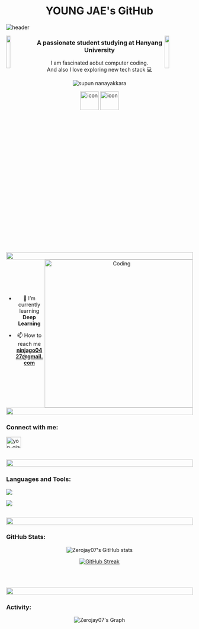 ## <h1 align="center">YOUNG JAE's GitHub
![header](https://capsule-render.vercel.app/api?type=waving&color=gradient&height=300&section=header&text=WELCOME&fontColor=28DC7A&fontSize=90&fontAlignY=35&desc=HELLO!&animation=scaleIn)

<img align="left" src="https://user-images.githubusercontent.com/65187002/144930161-2f783401-8d27-4fdf-a2f7-cc0ba32f1f1f.gif" width="15%" style="display:inline;"><img align="right" src="https://user-images.githubusercontent.com/65187002/144930161-2f783401-8d27-4fdf-a2f7-cc0ba32f1f1f.gif" width="15%" style="display:inline;">

<h3 align="center">A passionate student studying at  Hanyang University</h3>
<p align="center">I am fascinated aobut computer coding. <br>And also I love exploring new tech stack 💻</p>
<p align="center"> 
 <img src="https://komarev.com/ghpvc/?username=zerojay07&label=Profile%20views&color=0e75b6&style=flat" alt="supun nanayakkara" /> 
<!--  <img src="https://img.shields.io/badge/Languages-Python | Java | PHP | Typescript | Node | React -green.svg" alt="supun nanayakkara's languages" /> -->
<!--  <img alt="Profile followers" src="https://img.shields.io/github/followers/supuna97"> -->
</p>

<div align="center">
  <img src="https://techstack-generator.vercel.app/python-icon.svg" alt="icon" width="50" height="50" />
  <img src="https://techstack-generator.vercel.app/github-icon.svg" alt="icon" width="50" height="50" />


<br>
<img src="https://i.imgur.com/dBaSKWF.gif" height="20" width="100%">


<img align="right" alt="Coding" width="400" src="https://user-images.githubusercontent.com/74038190/229223263-cf2e4b07-2615-4f87-9c38-e37600f8381a.gif">
<br><br>

<br><br><br>

- 🌱 I’m currently learning **Deep Learning**

- 📫 How to reach me **ninjago0427@gmail.com**

<img src="https://i.imgur.com/dBaSKWF.gif" height="20" width="100%">

<br>
<h3 align="left">Connect with me:</h3>
<p align="left">
<a href="https://instagram.com/yon_gjae" target="blank"><img align="center" src="https://raw.githubusercontent.com/rahuldkjain/github-profile-readme-generator/master/src/images/icons/Social/instagram.svg" alt="yon_gjae" height="30" width="40" /></a>

</p>
<br>

<img src="https://i.imgur.com/dBaSKWF.gif" height="20" width="100%">

<h3 align="left">Languages and Tools:</h3>

<p align="left">
  <a href="https://skillicons.dev">
    <img src="https://skillicons.dev/icons?i=py" />
  </a>
</p>

<p align="left">
  <a href="https://skillicons.dev">
    <img src="https://skillicons.dev/icons?i=github" />
  </a>
</p>

<br/>

<img src="https://i.imgur.com/dBaSKWF.gif" height="20" width="100%">


<h3 align="left">GitHub Stats:</h3>
<div align="center">
 
![Zerojay07's GitHub stats](https://github-readme-stats.vercel.app/api?username=zerojay07\&theme=midnight-purple\&show_icons=true\&show=reviews,prs_merged,prs_merged_percentage\&hide=contribs,issues)

[![GitHub Streak](https://streak-stats.demolab.com/?user=zerojay07&theme=midnight-purple)](https://git.io/streak-stats)

</div>

<br><br>

<img src="https://i.imgur.com/dBaSKWF.gif" height="20" width="100%">

<h3 align="left">Activity:</h3>

![Zerojay07's Graph](https://github-readme-activity-graph.vercel.app/graph?username=zerojay07&custom_title=Supun's%20GitHub%20Activity%20Graph&bg_color=0D1117&color=7F3FBF&line=7F3FBF&point=7F3FBF&area_color=FFFFFF&title_color=FFFFFF&area=true)
<br><br>


